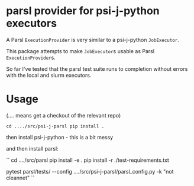 parsl provider for psi-j-python executors
=========================================

A Parsl `ExecutionProvider` is very similar to a psi-j-python `JobExecutor`.

This package attempts to make `JobExecutor`s usable as Parsl `ExecutionProvider`s.

So far I've tested that the parsl test suite runs to completion without
errors with the local and slurm executors.

Usage
=====

(.... means get a checkout of the relevant repo)

``
cd ..../src/psi-j-parsl
pip install .
``

then install psi-j-python - this is a bit messy

and then install parsl:

``
cd ..../src/parsl
pip install -e .
pip install -r ./test-requirements.txt 

pytest parsl/tests/ --config ..../src/psi-j-parsl/parsl_config.py -k "not cleannet"
``
